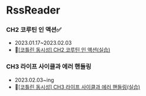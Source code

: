 # RssReader
### CH2 코루틴 인 액션✅
- 2023.01.17~2023.02.03
- 📝[[코틀린 동시성] CH2 코루틴 인 액션(실습)](https://velog.io/@sunjoo9912/%EC%BD%94%ED%8B%80%EB%A6%B0-%EB%8F%99%EC%8B%9C%EC%84%B1-CH2-%EC%BD%94%EB%A3%A8%ED%8B%B4-%EC%9D%B8-%EC%95%A1%EC%85%98)

### CH3 라이프 사이클과 에러 핸들링
- 2023.02.03~ing
- 📝[[코틀린 동시성] CH3 라이프 사이클과 에러 핸들링(실습)](https://velog.io/@sunjoo9912/%EC%BD%94%ED%8B%80%EB%A6%B0-%EB%8F%99%EC%8B%9C%EC%84%B1-CH3-%EB%9D%BC%EC%9D%B4%ED%94%84-%EC%82%AC%EC%9D%B4%ED%81%B4%EA%B3%BC-%EC%97%90%EB%9F%AC-%ED%95%B8%EB%93%A4%EB%A7%81%EC%8B%A4%EC%8A%B5)
